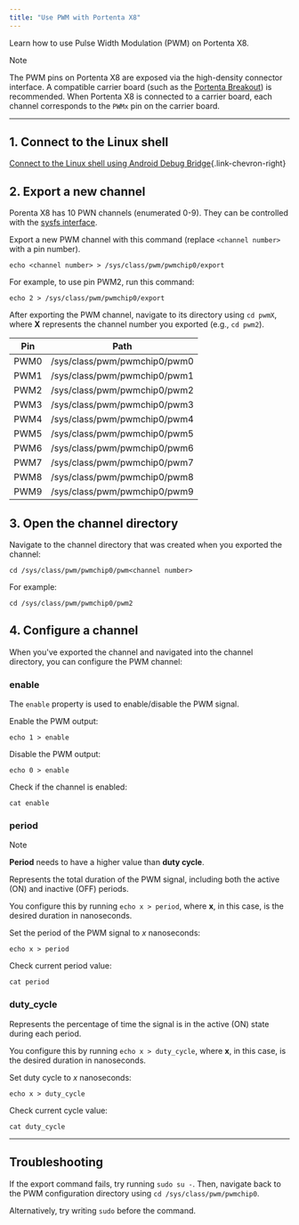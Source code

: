 ```yaml
---
title: "Use PWM with Portenta X8"
---
```


Learn how to use Pulse Width Modulation (PWM) on Portenta X8.

>[!NOTE]
> The PWM pins on Portenta X8 are exposed via the high-density connector interface. A compatible carrier board (such as the [Portenta Breakout](https://docs.arduino.cc/hardware/portenta-breakout/)) is recommended. When Portenta X8 is connected to a carrier board, each channel corresponds to the `PWMx` pin on the carrier board.

---

## 1. Connect to the Linux shell

[Connect to the Linux shell using Android Debug Bridge](https://support.arduino.cc/hc/en-us/articles/14013004356124-Access-the-Linux-command-line-shell-on-Portenta-X8){.link-chevron-right}

## 2. Export a new channel

Porenta X8 has 10 PWN channels (enumerated 0-9). They can be controlled with the [sysfs interface](https://www.kernel.org/doc/Documentation/pwm.txt#:~:text=Using%20PWMs%20with%20the%20sysfs%20interface).

Export a new PWM channel with this command (replace `<channel number>` with a pin number).

```
echo <channel number> > /sys/class/pwm/pwmchip0/export
```

For example, to use pin PWM2, run this command:

```
echo 2 > /sys/class/pwm/pwmchip0/export
```

After exporting the PWM channel, navigate to its directory using `cd pwmX`, where **X** represents the channel number you exported (e.g., `cd pwm2`).

| Pin  | Path                         |
|------|------------------------------|
| PWM0 | /sys/class/pwm/pwmchip0/pwm0 |
| PWM1 | /sys/class/pwm/pwmchip0/pwm1 |
| PWM2 | /sys/class/pwm/pwmchip0/pwm2 |
| PWM3 | /sys/class/pwm/pwmchip0/pwm3 |
| PWM4 | /sys/class/pwm/pwmchip0/pwm4 |
| PWM5 | /sys/class/pwm/pwmchip0/pwm5 |
| PWM6 | /sys/class/pwm/pwmchip0/pwm6 |
| PWM7 | /sys/class/pwm/pwmchip0/pwm7 |
| PWM8 | /sys/class/pwm/pwmchip0/pwm8 |
| PWM9 | /sys/class/pwm/pwmchip0/pwm9 |

## 3. Open the channel directory

Navigate to the channel directory that was created when you exported the channel:

```
cd /sys/class/pwm/pwmchip0/pwm<channel number>
```

For example:

```
cd /sys/class/pwm/pwmchip0/pwm2
```

## 4. Configure a channel

When you've exported the channel and navigated into the channel directory, you can configure the PWM channel:

### enable

The `enable` property is used to enable/disable the PWM signal.

Enable the PWM output:

```
echo 1 > enable
```

Disable the PWM output:

```
echo 0 > enable
```

Check if the channel is enabled:

```
cat enable
```

### period

> [!Note]
> **Period** needs to have a higher value than **duty cycle**.

Represents the total duration of the PWM signal, including both the active (ON) and inactive (OFF) periods.

You configure this by running `echo x > period`, where **x**, in this case, is the desired duration in nanoseconds.

Set the period of the PWM signal to _x_ nanoseconds:

```
echo x > period
```

Check current period value:

```
cat period
```

### duty_cycle

Represents the percentage of time the signal is in the active (ON) state during each period.

You configure this by running `echo x > duty_cycle`, where **x**, in this case, is the desired duration in nanoseconds.

Set duty cycle to _x_ nanoseconds:

```
echo x > duty_cycle
```

Check current cycle value:

```
cat duty_cycle
```

---

## Troubleshooting

If the export command fails, try running `sudo su -`. Then, navigate back to the PWM configuration directory using `cd /sys/class/pwm/pwmchip0`.

Alternatively, try writing `sudo` before the command.
